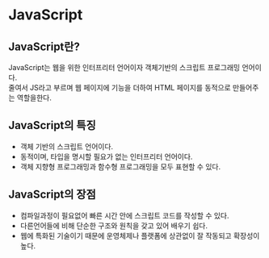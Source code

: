 # JavaScript

## JavaScript란?
JavaScript는 웹을 위한 인터프리터 언어이자 객체기반의 스크립트 프로그래밍 언어이다.  
줄여서 JS라고 부르며 웹 페이지에 기능을 더하여 HTML 페이지를 동적으로 만들어주는 역할을한다.

## JavaScript의 특징
- 객체 기반의 스크립트 언어이다.
- 동적이며, 타입을 명시할 필요가 없는 인터프리터 언어이다.
- 객체 지향형 프로그래밍과 함수형 프로그래밍을 모두 표현할 수 있다.

## JavaScript의 장점
- 컴파일과정이 필요없어 빠른 시간 안에 스크립트 코드를 작성할 수 있다.
- 다른언어들에 비해 단순한 구조와 원칙을 갖고 있어 배우기 쉽다.
- 웹에 특화된 기술이기 때문에 운영체제나 플랫폼에 상관없이 잘 작동되고 확장성이 높다.